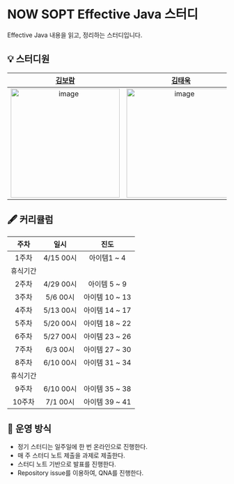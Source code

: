 # NOW SOPT Effective Java 스터디

Effective Java 내용을 읽고, 정리하는 스터디입니다.

## 💡 스터디원
| [김보람](https://github.com/bo-ram-bo-ram) | [김태욱](https://github.com/Kim-TaeUk) |[윤정원](https://github.com/gardening-y) |[박상준](https://github.com/tkdwns414) |[도소현](https://github.com/sohyundoh) |[최윤한](https://github.com/unanchoi) |
|:---:|:---:|:---:|:---:|:---:|:---:|
|<img width="250" alt="image" src="https://avatars.githubusercontent.com/u/128011308?s=400&u=8dfb03294d9243d92f149f043b4e6baab367a572&v=4" />|<img width="250" alt="image" src="https://avatars.githubusercontent.com/u/71974850?v=4" />|<img width="250" alt="image" src="https://avatars.githubusercontent.com/u/102401928?v=4" />|<img width="250" alt="image" src="https://avatars.githubusercontent.com/u/74230343?v=4" />|<img width="250" alt="image" src="https://avatars.githubusercontent.com/u/79795051?v=4" />|<img width="250" alt="image" src="https://avatars.githubusercontent.com/u/81692211?v=4" />|

## 🖋 커리큘럼
|주차 | 일시 | 진도 |
| :---: | :---: | :---: |
| 1주차 | 4/15 00시 | 아이템1 ~ 4 |
| 휴식기간 |  |  |
| 2주차 | 4/29 00시 | 아이템 5 ~ 9 |
| 3주차 | 5/6  00시 | 아이템 10 ~ 13 |
| 4주차 | 5/13 00시 | 아이템 14 ~ 17 |
| 5주차 | 5/20 00시 | 아이템 18 ~ 22 |
| 6주차 | 5/27 00시 | 아이템 23 ~ 26 |
| 7주차 | 6/3 00시 | 아이템 27 ~ 30 |
| 8주차 | 6/10 00시 | 아이템 31 ~ 34 |
| 휴식기간 |  |  |
| 9주차 | 6/10 00시 | 아이템 35 ~ 38 |
| 10주차 | 7/1 00시 | 아이템 39 ~ 41 |

## 📢 운영 방식
- 정기 스터디는 일주일에 한 번 온라인으로 진행한다.
- 매 주 스터디 노트 제출을 과제로 제출한다.
- 스터디 노트 기반으로 발표를 진행한다.
- Repository issue를 이용하여, QNA를 진행한다.
